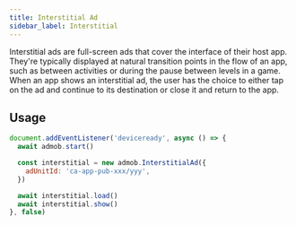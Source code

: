 ```yaml
---
title: Interstitial Ad
sidebar_label: Interstitial
---
```


Interstitial ads are full-screen ads that cover the interface of their host app. They're typically displayed at natural transition points in the flow of an app, such as between activities or during the pause between levels in a game. When an app shows an interstitial ad, the user has the choice to either tap on the ad and continue to its destination or close it and return to the app.

## Usage

```js
document.addEventListener('deviceready', async () => {
  await admob.start()

  const interstitial = new admob.InterstitialAd({
    adUnitId: 'ca-app-pub-xxx/yyy',
  })

  await interstitial.load()
  await interstitial.show()
}, false)
```
